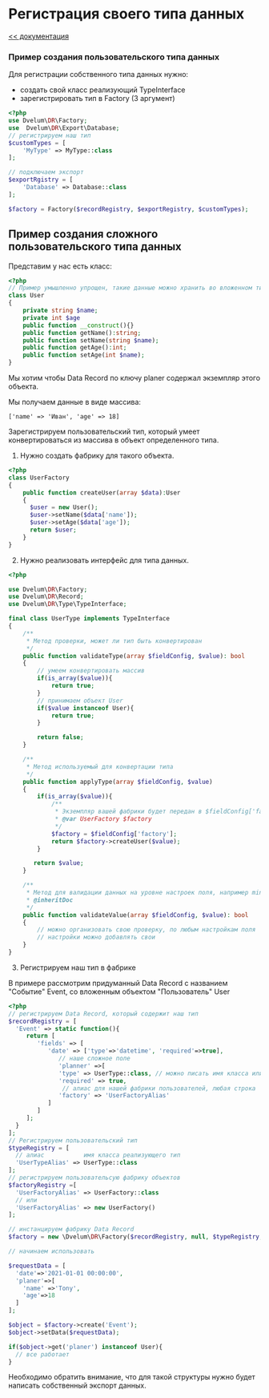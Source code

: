 # Регистрация своего типа данных
[<< документация](readme.md)

### Пример создания пользовательского типа данных

Для регистрации собственного типа данных нужно:
* создать свой класс реализующий TypeInterface
* зарегистрировать тип в Factory (3 аргумент)
```php
<?php
use Dvelum\DR\Factory;
use  Dvelum\DR\Export\Database;
// регистрируем наш тип
$customTypes = [
    'MyType' => MyType::class
];

// подключаем экспорт
$exportRgistry = [
    'Database' => Database::class
];

$factory = Factory($recordRegistry, $exportRegistry, $customTypes);
```


## Пример создания сложного пользовательского типа данных

Представим у нас есть класс:

```php
<?php
// Пример умышленно упрощен, такие данные можно хранить во вложенном типе RecordType
class User
{
    private string $name;
    private int $age
    public function __construct(){}
    public function getName():string;
    public function setName(string $name);
    public function getAge():int;
    public function setAge(int $name);
}

```
Мы хотим чтобы Data Record по ключу planer содержал экземпляр этого объекта.

Мы получаем данные в виде массива:

 ```['name' => 'Иван', 'age' => 18]```

Зарегистрируем пользовательский тип, который умеет конвертироваться из массива в объект определенного типа.

1. Нужно создать фабрику для такого объекта.

```php
<?php
class UserFactory
{
    public function createUser(array $data):User
    {
      $user = new User();
      $user->setName($data['name']);
      $user->setAge($data['age']);
      return $user;
    }
}

```

2. Нужно реализовать интерфейс для типа данных.

```php
<?php

use Dvelum\DR\Factory;
use Dvelum\DR\Record;
use Dvelum\DR\Type\TypeInterface;

final class UserType implements TypeInterface
{
    /**
     * Метод проверки, может ли тип быть конвертирован
     */
    public function validateType(array $fieldConfig, $value): bool
    {
        // умеем конвертировать массив
        if(is_array($value)){
            return true;
        }
        // принимаем объект User
        if($value instanceof User){
            return true;
        }

        return false;
    }

    /**
     * Метод используемый для конвертации типа
     */
    public function applyType(array $fieldConfig, $value)
    {
        if(is_array($value)){
            /**
             * Экземпляр вашей фабрики будет передан в $fieldConfig['factory']
             * @var UserFactory $factory
             */
            $factory = $fieldConfig['factory'];
            return $factory->createUser($value);
        }

       return $value;
    }

    /**
     * Метод для валидации данных на уровне настроек поля, например minValue
     * @inheritDoc
     */
    public function validateValue(array $fieldConfig, $value): bool
    {
        // можно организовать свою проверку, по любым настройкам поля
        // настройки можно добавлять свои
    }
}

```

3. Регистрируем наш тип в фабрике

В примере рассмотрим придуманный Data Record с названием "Событие" Event, cо вложенным объектом "Пользователь" User

```php
<?php
// регистрируем Data Record, который содержит наш тип
$recordRegistry = [
  'Event' => static function(){
     return [
        'fields' => [
           'date' => ['type'=>'datetime', 'required'=>true],
              // наше сложное поле
              'planner' =>[
              'type' => UserType::class, // можно писать имя класса или имя алиаса 'UserTypeAlias'
              'required' => true,
               // алиас для нашей фабрики пользователей, любая строка
              'factory' => 'UserFactoryAlias'
           ]
        ]
     ];
  }
];
// Регистрируем пользовательский тип 
$typeRegistry = [
  // алиас           имя класса реализующего тип
  'UserTypeAlias' => UserType::class
];
// регистрируем пользовательсую фабрику объектов
$factoryRegistry =[
  'UserFactoryAlias' => UserFactory::class
  // или
  'UserFactoryAlias' => new UserFactory()
];

// инстанцируем фабрику Data Record
$factory = new \Dvelum\DR\Factory($recordRegistry, null, $typeRegistry, $factoryRegistry);

// начинаем использовать

$requestData = [
  'date'=>'2021-01-01 00:00:00', 
  'planer'=>[
    'name' =>'Tony', 
    'age'=>18
  ]
];

$object = $factory->create('Event');
$object->setData($requestData);

if($object->get('planer') instanceof User){
  // все работает
}
```

Необходимо обратить внимание, что для такой структуры нужно будет написать собственный экспорт данных.







